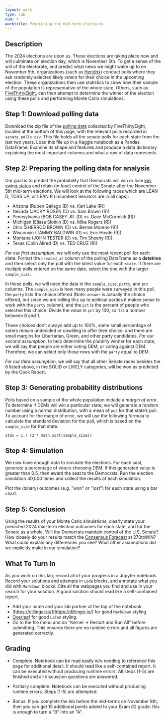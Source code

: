 ```yaml
---
layout: work
type: Lab
num: 5
worktitle: Predicting the mid-term elections
---
```


## Description

The 2024 elections are upon us. These elections are taking place now and will culminate on election day, which is November 5th. To get a sense of the will of the electorate, and predict what news we might wake up to on November 5th, organizations (such as [Hendrix](https://www.hendrix.edu/news/news.aspx?id=86521)) conduct polls where they ask randomly selected likely voters for their choice in the upcoming election. These organizations then use statistics to show how their sample of the population is representative of the whole state. Others, such as [FiveThirtyEight](https://fivethirtyeight.com/), can then attempt to determine the winner of the election using these polls and performing Monte Carlo simulations.


## Step 1: Download polling data

Download the zip file of the [polling data](https://projects.fivethirtyeight.com/polls/senate/2024/) collected by FiveThirtyEight, located at the bottom of this page, with the relevant polls recorded in `senate_polls.csv`. This file holds all the senate polls for each state from the last two years. Load this file up in a Kaggle notebook as a Pandas DataFrame. Examine its shape and features and produce a data dictionary explaining the most important columns and what a row of data represents. 


## Step 2: Preparing the polling data for analysis

Our goal is to predict the probability that Democrats will win or lose [key swing states](https://www.cookpolitical.com/ratings/senate-race-ratings) and retain (or lose) control of the Senate after the November 5th mid-term elections. We will look at the following races which are LEAN D, TOSS UP, or LEAN R (incumbent Senators are in all caps):

* Arizona (Ruben Gallego (D) vs. Kari Lake (R))
* Nevada (JACKY ROSEN (D) vs. Sam Brown (R))
* Pennsylvania (BOB CASEY JR. (D) vs. Dave McCormick (R))
* Michigan (Elissa Slotkin (D) vs. Mike Rogers (R))
* Ohio (SHERROD BROWN (D) vs. Bernie Moreno (R))
* Wisconsin (TAMMY BALDWIN (D) vs. Eric Hovde (R))
* Montana (JOHN TESTER (D) vs. Tim Sheehy (R))
* Texas (Colin Allred (D) vs. TED CRUZ (R))

 _For our first assumption_, we will only use the most recent poll for each state. Format the `created_at` column of the polling DataFrame as a **datetime** and then select only the poll with the latest value for each `state`. If there are multiple polls entered on the same date, select the one with the larger `sample_size`.

In these polls, we will need the data in the `sample_size`, `party`, and `pct` columns. The `sample_size` is how many people were surveyed in this poll, the `party` lists the choice offered (Note: `answer` is actually the choice offered, but since we are rolling this up to political parties it makes sense to work with the `party` column), and the `pct` is the percent of people who selected this choice. Divide the value in `pct` by 100, so it is a number between 0 and 1.

These choices don’t always add up to 100%, some small percentage of voters remain undecided or unwilling to offer their choice, and there are small margins for Libertarian, Green, and other party candidates. _For our second assumption_, to help determine the plurality winner for each state, we will say that people are either voting DEM, or voting against DEM. Therefore, we can select only those rows with the `party` equal to DEM.

_For our third assumption_, we will say that all other Senate races besides the 8 listed above, in the SOLID or LIKELY categories, will be won as predicted by the Cook Report. 

## Step 3: Generating probability distributions

Polls based on a sample of the whole population include a _margin of error_. To determine if DEMs will win a particular state, we will generate a random number using a normal distribution, with a mean of `pct` for that state’s poll. To account for the margin of error, we will use the following formula to calculate the standard deviation for the poll, which is based on the `sample_size` for that state.


```
stdv = 1 / (2 * math.sqrt(sample_size))
```


## Step 4: Simulation

We now have enough data to simulate the elections. For each seat, generate a percentage of voters choosing DEM. If this generated value is greater than 0.5, then award the seat to the Democrats. Run the election simulation 40,000 times and collect the results of each simulation. 

Plot the (binary) outcomes (e.g. "won" or "lost") for each state using a bar chart.


## Step 5: Conclusion

Using the results of your Monte Carlo simulations, clearly state your predicted 2024 mid-term election outcomes for each state, and for the Senate as a whole. Will the Democrats maintain control of the U.S. Senate? How closely do your results match the [Consensus Forecast](https://www.270towin.com/2024-senate-election/consensus-2024-senate-forecast) at 270toWIN? What could explain any differences you see? What other assumptions did we implicitly make in our simulation?


## What To Turn In

As you work on this lab, record all of your progress in a Jupyter notebook. Record your solutions and attempts in `Code` blocks, and annotate what you did with `MarkDown` blocks. Cite all the webpages you find and use in your search for your solution. A good solution should read like a self-contained report.

* Add your name and your lab partner at the top of the notebook. 
* [https://dillinger.io/](https://dillinger.io/) for good `MarkDown` styling.
* [Overleaf](https://www.overleaf.com/learn/latex/Learn_LaTeX_in_30_minutes) for good `LaTeX` styling.
* Go to the file menu and do "Kernel -> Restart and Run All" before submitting. This ensures there are no runtime errors and all figures are generated correctly.


## Grading

* Complete: Notebook can be read easily w/o needing to reference this page for additional detail. It should read like a self-contained report. It can be executed without producing runtime errors. All steps (1-5) are finished and all discussion questions are answered.

* Partially complete: Notebook can be executed without producing runtime errors. Steps (1-5) are attempted.

* Bonus: If you complete the lab before the mid-terms on November 8th, then you can get 15 additional points added to your Exam #2 grade. this is enough to turn a "B" into an "A".
